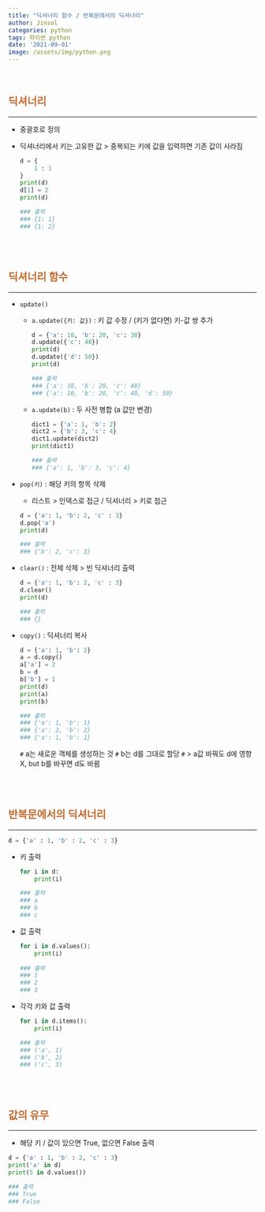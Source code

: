 ```yaml
---
title: "딕셔너리 함수 / 반복문에서의 딕셔너리"
author: Jinsol
categories: python
tags: 파이썬 python
date: '2021-09-01'
image: /assets/img/python.png
---
```


<br>

## <span style="color:#c66b2f">딕셔너리</span>
<hr>

- 중괄호로 정의

- 딕셔너리에서 키는 고유한 값 > 중복되는 키에 값을 입력하면 기존 값이 사라짐

    ```python
    d = {
        1 : 1
    }
    print(d)
    d[1] = 2
    print(d)

    ### 출력
    ### {1: 1}
    ### {1: 2}
    ```
       
<br><br>

## <span style="color:#c66b2f">딕셔너리 함수</span>
<hr>

- `update()`
    - `a.update({키: 값})` : 키 값 수정 / (키가 없다면) 키-값 쌍 추가 

        ```python
        d = {'a': 10, 'b': 20, 'c': 30}
        d.update({'c': 40})
        print(d)
        d.update({'d': 50})
        print(d)

        ### 출력
        ### {'a': 10, 'b': 20, 'c': 40}
        ### {'a': 10, 'b': 20, 'c': 40, 'd': 50}
        ```

    - `a.update(b)` : 두 사전 병합 (a 값만 변경)

        ```python
        dict1 = {'a': 1, 'b': 2}
        dict2 = {'b': 3, 'c': 4}
        dict1.update(dict2)
        print(dict1)

        ### 출력
        ### {'a': 1, 'b': 3, 'c': 4}
        ```

- `pop(키)` : 해당 키의 항목 삭제
    - 리스트 > 인덱스로 접근 / 딕셔너리 > 키로 접근

    ```python
    d = {'a': 1, 'b': 2, 'c' : 3}
    d.pop('a')
    print(d)

    ### 출력
    ### {'b': 2, 'c': 3}
    ```

- `clear()` : 전체 삭제 > 빈 딕셔너리 출력

    ```python
    d = {'a': 1, 'b': 2, 'c' : 3}
    d.clear()
    print(d)

    ### 출력
    ### {}
    ```

- `copy()` : 딕셔너리 복사

    ```python
    d = {'a': 1, 'b': 2}
    a = d.copy()
    a['a'] = 2
    b = d
    b['b'] = 1
    print(d)
    print(a)
    print(b)

    ### 출력
    ### {'a': 1, 'b': 1}
    ### {'a': 2, 'b': 2}
    ### {'a': 1, 'b': 1}
    ```

    `#` a는 새로운 객체를 생성하는 것
    `#` b는 d를 그대로 할당
    `#` > a값 바꿔도 d에 영향 X, but b를 바꾸면 d도 바뀜
          
<br><br>

## <span style="color:#c66b2f">반복문에서의 딕셔너리</span>
<hr>

```python
d = {'a' : 1, 'b' : 2, 'c' : 3}
```

- 키 출력

    ```python
    for i in d:
        print(i)

    ### 출력
    ### a
    ### b
    ### c
    ```

- 값 출력

    ```python
    for i in d.values():
        print(i)
            
    ### 출력
    ### 1
    ### 2
    ### 3
    ```

- 각각 키와 값 출력

    ```python
    for i in d.items():
        print(i)

    ### 출력
    ### ('a', 1)
    ### ('b', 2)
    ### ('c', 3)
    ```
             
<br><br>

## <span style="color:#c66b2f">값의 유무</span>
<hr>

- 해당 키 / 값이 있으면 True, 없으면 False 출력

```python
d = {'a' : 1, 'b' : 2, 'c' : 3}
print('a' in d)
print(5 in d.values())

### 출력
### True
### False
```